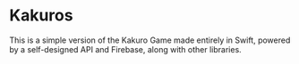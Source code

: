 # Kakuros
This is a simple version of the Kakuro Game made entirely in Swift, powered by a self-designed API and Firebase, along with other libraries.
